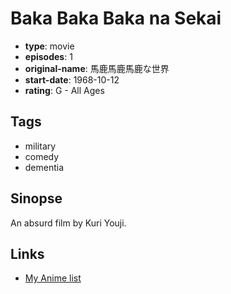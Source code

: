 # Baka Baka Baka na Sekai

-   **type**: movie
-   **episodes**: 1
-   **original-name**: 馬鹿馬鹿馬鹿な世界
-   **start-date**: 1968-10-12
-   **rating**: G - All Ages

## Tags

-   military
-   comedy
-   dementia

## Sinopse

An absurd film by Kuri Youji.

## Links

-   [My Anime list](https://myanimelist.net/anime/29777/Baka_Baka_Baka_na_Sekai)
